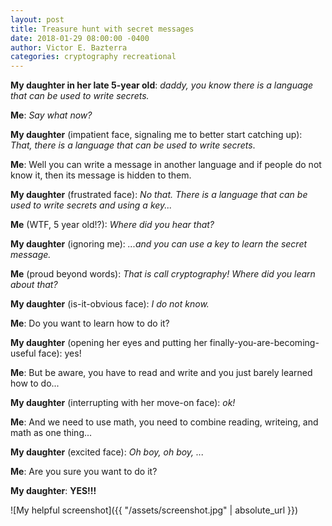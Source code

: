 ```yaml
---
layout: post
title: Treasure hunt with secret messages
date: 2018-01-29 08:00:00 -0400
author: Victor E. Bazterra
categories: cryptography recreational
---
```


**My daughter in her late 5-year old**: *daddy, you know there is a language that can be used to write secrets.*

**Me**: *Say what now?*

**My daughter** (impatient face, signaling me to better start catching up): *That, there is a language that can be used to write secrets*.

**Me**: Well you can write a message in another language and if people do not know it, then its message is hidden to them.

**My daughter** (frustrated face): *No that. There is a language that can be used to write secrets and using a key...*

**Me** (WTF, 5 year old!?): *Where did you hear that?*

**My daughter** (ignoring me): *...and you can use a key to learn the secret message.*

**Me** (proud beyond words): *That is call cryptography! Where did you learn about that?*

**My daughter** (is-it-obvious face): *I do not know.*

**Me**: Do you want to learn how to do it?

**My daughter** (opening her eyes and putting her finally-you-are-becoming-useful face): yes!

**Me**: But be aware, you have to read and write and you just barely learned how to do...

**My daughter** (interrupting with her move-on face): *ok!*

**Me**: And we need to use math, you need to combine reading, writeing, and math as one thing...

**My daughter** (excited face): *Oh boy, oh boy, ...*

**Me**: Are you sure you want to do it?

**My daughter**: **YES!!!**

![My helpful screenshot]({{ "/assets/screenshot.jpg" | absolute_url }})
